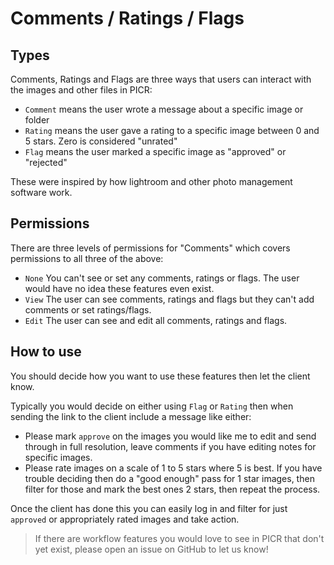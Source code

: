 # Comments / Ratings / Flags

## Types
Comments, Ratings and Flags are three ways that users can interact with the images and other files in PICR:
- `Comment` means the user wrote a message about a specific image or folder
- `Rating` means the user gave a rating to a specific image between 0 and 5 stars. Zero is considered "unrated"
- `Flag` means the user marked a specific image as "approved" or "rejected"

These were inspired by how lightroom and other photo management software work.

## Permissions

There are three levels of permissions for "Comments" which covers permissions to all three of the above:
- `None` You can't see or set any comments, ratings or flags. The user would have no idea these features even exist.
- `View` The user can see comments, ratings and flags but they can't add comments or set ratings/flags.
- `Edit` The user can see and edit all comments, ratings and flags.

## How to use

You should decide how you want to use these features then let the client know.

Typically you would decide on either using `Flag` or `Rating` then when sending the link to the client include a message like either:

- Please mark `approve` on the images you would like me to edit and send through in full resolution, leave  comments if you have editing notes for specific images.
- Please rate images on a scale of 1 to 5 stars where 5 is best. If you have trouble deciding then do a "good enough" pass for 1 star images, then filter for those and mark the best ones 2 stars, then repeat the process.

Once the client has done this you can easily log in and filter for just `approved` or appropriately rated images and take action.

> If there are workflow features you would love to see in PICR that don't yet exist, please open an issue on GitHub to let us know!